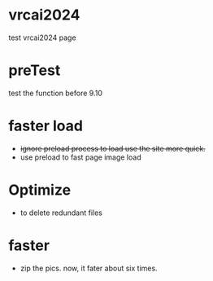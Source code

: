 # vrcai2024
test vrcai2024 page
# preTest
test the function before 9.10
# faster load
+ ~~ignore preload process to load use the site more quick.~~
+ use preload to fast page image load 
# Optimize
+ to delete redundant files
# faster
+ zip the pics. now, it fater about six times.
